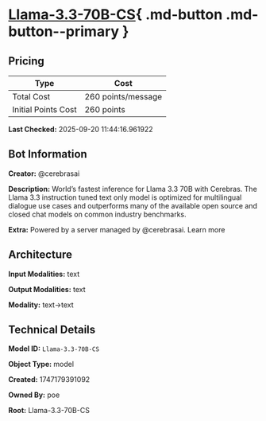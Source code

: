 # [Llama-3.3-70B-CS](https://poe.com/Llama-3.3-70B-CS){ .md-button .md-button--primary }

## Pricing

| Type | Cost |
|------|------|
| Total Cost | 260 points/message |
| Initial Points Cost | 260 points |

**Last Checked:** 2025-09-20 11:44:16.961922


## Bot Information

**Creator:** @cerebrasai

**Description:** World’s fastest inference for Llama 3.3 70B with Cerebras. The Llama 3.3 instruction tuned text only model is optimized for multilingual dialogue use cases and outperforms many of the available open source and closed chat models on common industry benchmarks.

**Extra:** Powered by a server managed by @cerebrasai. Learn more


## Architecture

**Input Modalities:** text

**Output Modalities:** text

**Modality:** text->text


## Technical Details

**Model ID:** `Llama-3.3-70B-CS`

**Object Type:** model

**Created:** 1747179391092

**Owned By:** poe

**Root:** Llama-3.3-70B-CS
